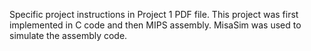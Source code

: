 Specific project instructions in Project 1 PDF file. This project was first implemented in C code and then  MIPS assembly. MisaSim was used to simulate the assembly code.

